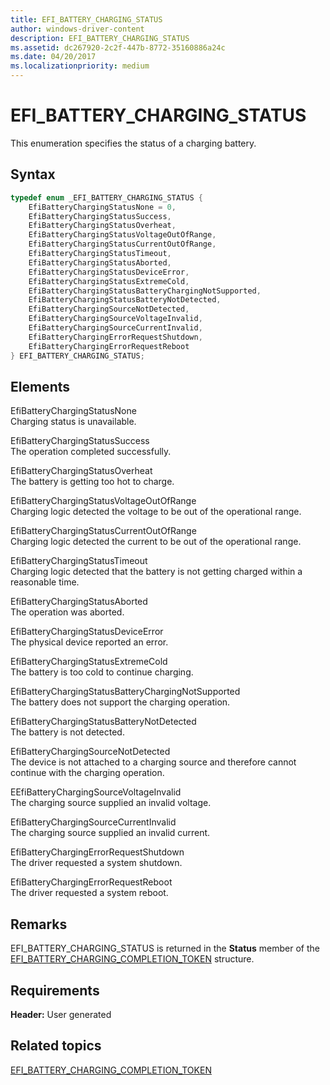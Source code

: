 ```yaml
---
title: EFI_BATTERY_CHARGING_STATUS
author: windows-driver-content
description: EFI_BATTERY_CHARGING_STATUS
ms.assetid: dc267920-2c2f-447b-8772-35160886a24c
ms.date: 04/20/2017
ms.localizationpriority: medium
---
```


# EFI\_BATTERY\_CHARGING\_STATUS


This enumeration specifies the status of a charging battery.

## Syntax


```cpp
typedef enum _EFI_BATTERY_CHARGING_STATUS {      
    EfiBatteryChargingStatusNone = 0,
    EfiBatteryChargingStatusSuccess,
    EfiBatteryChargingStatusOverheat,
    EfiBatteryChargingStatusVoltageOutOfRange,
    EfiBatteryChargingStatusCurrentOutOfRange,
    EfiBatteryChargingStatusTimeout,
    EfiBatteryChargingStatusAborted,
    EfiBatteryChargingStatusDeviceError,
    EfiBatteryChargingStatusExtremeCold,
    EfiBatteryChargingStatusBatteryChargingNotSupported,
    EfiBatteryChargingStatusBatteryNotDetected,
    EfiBatteryChargingSourceNotDetected,
    EfiBatteryChargingSourceVoltageInvalid,
    EfiBatteryChargingSourceCurrentInvalid,
    EfiBatteryChargingErrorRequestShutdown,
    EfiBatteryChargingErrorRequestReboot
} EFI_BATTERY_CHARGING_STATUS;
```

## Elements


<a href="" id="efibatterychargingstatusnone"></a>EfiBatteryChargingStatusNone  
Charging status is unavailable.

<a href="" id="efibatterychargingstatussuccess"></a>EfiBatteryChargingStatusSuccess  
The operation completed successfully.

<a href="" id="efibatterychargingstatusoverheat"></a>EfiBatteryChargingStatusOverheat  
The battery is getting too hot to charge.

<a href="" id="efibatterychargingstatusvoltageoutofrange"></a>EfiBatteryChargingStatusVoltageOutOfRange  
Charging logic detected the voltage to be out of the operational range.

<a href="" id="efibatterychargingstatuscurrentoutofrange"></a>EfiBatteryChargingStatusCurrentOutOfRange  
Charging logic detected the current to be out of the operational range.

<a href="" id="efibatterychargingstatustimeout"></a>EfiBatteryChargingStatusTimeout  
Charging logic detected that the battery is not getting charged within a reasonable time.

<a href="" id="efibatterychargingstatusaborted"></a>EfiBatteryChargingStatusAborted  
The operation was aborted.

<a href="" id="efibatterychargingstatusdeviceerror"></a>EfiBatteryChargingStatusDeviceError  
The physical device reported an error.

<a href="" id="efibatterychargingstatusextremecold"></a>EfiBatteryChargingStatusExtremeCold  
The battery is too cold to continue charging.

<a href="" id="efibatterychargingstatusbatterychargingnotsupported"></a>EfiBatteryChargingStatusBatteryChargingNotSupported  
The battery does not support the charging operation.

<a href="" id="efibatterychargingstatusbatterynotdetected"></a>EfiBatteryChargingStatusBatteryNotDetected  
The battery is not detected.

<a href="" id="efibatterychargingsourcenotdetected"></a>EfiBatteryChargingSourceNotDetected  
The device is not attached to a charging source and therefore cannot continue with the charging operation.

<a href="" id="eefibatterychargingsourcevoltageinvalid"></a>EEfiBatteryChargingSourceVoltageInvalid  
The charging source supplied an invalid voltage.

<a href="" id="efibatterychargingsourcecurrentinvalid"></a>EfiBatteryChargingSourceCurrentInvalid  
The charging source supplied an invalid current.

<a href="" id="efibatterychargingerrorrequestshutdown"></a>EfiBatteryChargingErrorRequestShutdown  
The driver requested a system shutdown.

<a href="" id="efibatterychargingerrorrequestreboot"></a>EfiBatteryChargingErrorRequestReboot  
The driver requested a system reboot.

## Remarks


EFI\_BATTERY\_CHARGING\_STATUS is returned in the **Status** member of the [EFI\_BATTERY\_CHARGING\_COMPLETION\_TOKEN](efi-battery-charging-completion-token.md) structure.

## Requirements


**Header:** User generated

## Related topics
[EFI\_BATTERY\_CHARGING\_COMPLETION\_TOKEN](efi-battery-charging-completion-token.md)  



